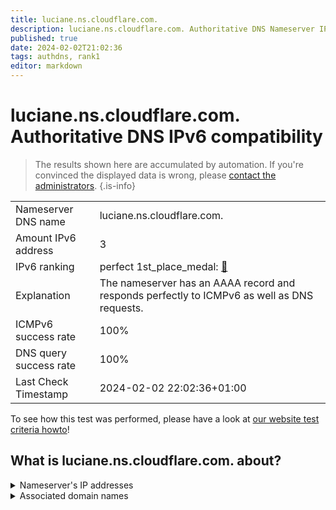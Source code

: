 ```yaml
---
title: luciane.ns.cloudflare.com.
description: luciane.ns.cloudflare.com. Authoritative DNS Nameserver IPv6 compatibility
published: true
date: 2024-02-02T21:02:36
tags: authdns, rank1
editor: markdown
---
```


# luciane.ns.cloudflare.com. Authoritative DNS IPv6 compatibility

> The results shown here are accumulated by automation. If you're convinced the displayed data is wrong, please [contact the administrators](/howto/chat). 
{.is-info}




|   |   |
| - | - |
| Nameserver DNS name | luciane.ns.cloudflare.com.
| Amount IPv6 address | 3
| IPv6 ranking | perfect 1st_place_medal: [🔗](/howto/ranking) |
| Explanation | The nameserver has an AAAA record and responds perfectly to ICMPv6 as well as DNS requests. |
| ICMPv6 success rate | 100%|
| DNS query success rate | 100% |
| Last Check Timestamp | 2024-02-02 22:02:36+01:00 |

To see how this test was performed, please have a look at [our website test criteria howto](/howto/testcriteria/authdns)!


## What is luciane.ns.cloudflare.com. about?




<details>
<summary>Nameserver's IP addresses</summary>

2803:f800:50::6ca2:c278

2a06:98c1:50::ac40:2278

2606:4700:50::a29f:2678

</details>



<details>
<summary>Associated domain names</summary>

www.tsmc.com

</details>
